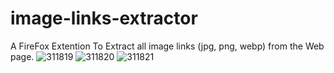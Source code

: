 # image-links-extractor
A FireFox Extention To Extract all image links (jpg, png, webp) from the Web page.
![311819](https://github.com/user-attachments/assets/4c127928-fba3-44b4-853e-64f315e31898)
![311820](https://github.com/user-attachments/assets/f918367a-0f53-4d56-9a66-9e394badd959)
![311821](https://github.com/user-attachments/assets/c9e7634f-c59f-4a11-952e-494344273aec)
